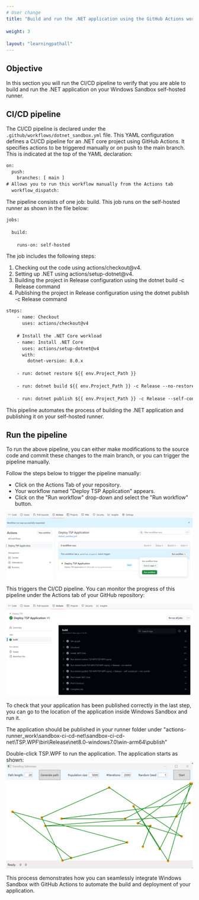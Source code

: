 ```yaml
---
# User change
title: "Build and run the .NET application using the GitHub Actions workflow"

weight: 3

layout: "learningpathall"
---
```


## Objective
In this section you will run the CI/CD pipeline to verify that you are able to build and run the .NET application on your Windows Sandbox self-hosted runner.

## CI/CD pipeline
The CI/CD pipeline is declared under the `.github/workflows/dotnet_sandbox.yml` file. This YAML configuration defines a CI/CD pipeline for an .NET core project using GitHub Actions. It specifies actions to be triggered manually or on push to the main branch. This is indicated at the top of the YAML declaration:
```XML
on:
  push: 
    branches: [ main ]
# Allows you to run this workflow manually from the Actions tab
  workflow_dispatch:
```

The pipeline consists of one job: build. This job runs on the self-hosted runner as shown in the file below:

```XML
jobs:

  build:

    runs-on: self-hosted  
```
The job includes the following steps:
1. Checking out the code using actions/checkout@v4.
2. Setting up .NET using actions/setup-dotnet@v4.
3. Building the project in Release configuration using the dotnet build -c Release command
4. Publishing the project in Release configuration using the dotnet publish -c Release command

```XML
steps:
    - name: Checkout
      uses: actions/checkout@v4

    # Install the .NET Core workload
    - name: Install .NET Core
      uses: actions/setup-dotnet@v4
      with:
        dotnet-version: 8.0.x

    - run: dotnet restore ${{ env.Project_Path }}

    - run: dotnet build ${{ env.Project_Path }} -c Release --no-restore

    - run: dotnet publish ${{ env.Project_Path }} -c Release --self-contained -r win-arm64
```

This pipeline automates the process of building the .NET application and publishing it on your self-hosted runner.

## Run the pipeline
To run the above pipeline, you can either make modifications to the source code and commit these changes to the main branch, or you can trigger the pipeline manually. 

Follow the steps below to trigger the pipeline manually:

* Click on the Actions Tab of your repository.
* Your workflow named "Deploy TSP Application" appears.
* Click on the "Run workflow" drop-down and select the "Run workflow" button.

![img4](win_sandbox_4.png)

This triggers the CI/CD pipeline. You can monitor the progress of this pipeline under the Actions tab of your GitHub repository:

![img5](win_sandbox_5.png)

To check that your application has been published correctly in the last step, you can go to the location of the application inside Windows Sandbox and run it.

The application should be published in your runner folder under "actions-runner\_work\sandbox-ci-cd-net\sandbox-ci-cd-net\TSP.WPF\bin\Release\net8.0-windows7.0\win-arm64\publish\"

Double-click TSP.WPF to run the application. The application starts as shown:
![img6](../win_net/net12.png)

This process demonstrates how you can seamlessly integrate Windows Sandbox with GitHub Actions to automate the build and deployment of your application.

